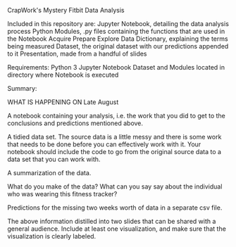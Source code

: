 CrapWork's Mystery Fitbit Data Analysis

Included in this repository are:
    Jupyter Notebook, detailing the data analysis process
    Python Modules, .py files containing the functions that are used in the Notebook
        Acquire
        Prepare
        Explore
    Data Dictionary, explaining the terms being measured
    Dataset, the original dataset with our predictions appended to it
    Presentation, made from a handful of slides

Requirements:
    Python 3
    Jupyter Notebook
    Dataset and Modules located in directory where Notebook is executed

Summary:

WHAT IS HAPPENING ON Late August



A notebook containing your analysis, i.e. the work that you did to get to the conclusions and predictions mentioned above.

A tidied data set. The source data is a little messy and there is some work that needs to be done before you can effectively work with it. Your notebook should include the code to go from the original source data to a data set that you can work with.

A summarization of the data.

What do you make of the data? What can you say say about the individual who was wearing this fitness tracker?

Predictions for the missing two weeks worth of data in a separate csv file.

The above information distilled into two slides that can be shared with a general audience. Include at least one visualization, and make sure that the visualization is clearly labeled.